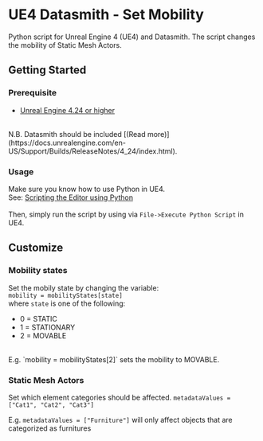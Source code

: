# UE4 Datasmith - Set Mobility
Python script for Unreal Engine 4 (UE4) and Datasmith.
The script changes the mobility of Static Mesh Actors.

## Getting Started
### Prerequisite
* [Unreal Engine 4.24 or higher](https://www.unrealengine.com/en-US/get-now)</br>
</br>
N.B. Datasmith should be included [(Read more)](https://docs.unrealengine.com/en-US/Support/Builds/ReleaseNotes/4_24/index.html).

### Usage
Make sure you know how to use Python in UE4.</br>
See: [Scripting the Editor using Python](https://docs.unrealengine.com/en-US/Engine/Editor/ScriptingAndAutomation/Python/index.html)
</br>
</br>
Then, simply run the script by using via `File->Execute Python Script` in UE4.

## Customize
### Mobility states
Set the mobily state by changing the variable:</br>
`mobility = mobilityStates[state]`</br>
where `state` is one of the following:
* 0 = STATIC
* 1 = STATIONARY
* 2 = MOVABLE

</br>
E.g. `mobility = mobilityStates[2]` sets the mobility to MOVABLE.

### Static Mesh Actors
Set which element categories should be affected.
`metadataValues = ["Cat1", "Cat2", "Cat3"]`

E.g. `metadataValues = ["Furniture"]` will only affect objects that are categorized as furnitures 

